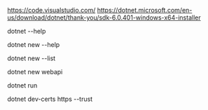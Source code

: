 https://code.visualstudio.com/
https://dotnet.microsoft.com/en-us/download/dotnet/thank-you/sdk-6.0.401-windows-x64-installer

dotnet --help

dotnet new --help

dotnet new --list

dotnet new webapi

dotnet run

dotnet dev-certs https --trust